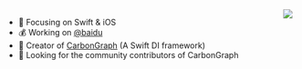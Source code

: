 <img align="right" src="https://github-readme-stats.vercel.app/api?username=xiaofei86&show_icons=true&icon_color=FFA020&text_color=808080&bg_color=00000000&hide_title=true"/>


- 👀 Focusing on Swift & iOS
- 💰 Working on [@baidu](https://github.com/baidu)
- 💉 Creator of [CarbonGraph](https://github.com/baidu/CarbonGraph) (A Swift DI framework)
- 🔎 Looking for the community contributors of CarbonGraph
